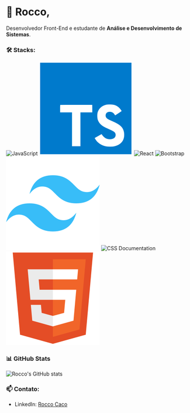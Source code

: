 # 👋 Rocco,

Desenvolvedor Front-End e estudante de **Análise e Desenvolvimento de Sistemas**. 

### 🛠️ Stacks:
![JavaScript](https://img.shields.io/badge/-JavaScript-black?style=flat-square&logo=javascript)
![TypeScript Logo](https://raw.githubusercontent.com/devicons/devicon/master/icons/typescript/typescript-original.svg)
![React](https://img.shields.io/badge/-React-blue?style=flat-square&logo=react)
![Bootstrap](https://img.shields.io/badge/-Bootstrap-purple?style=flat-square&logo=bootstrap)
![Tailwind CSS Logo](https://raw.githubusercontent.com/devicons/devicon/master/icons/tailwindcss/tailwindcss-original.svg)
![CSS Documentation](https://developer.mozilla.org/en-US/docs/Web/CSS)
![HTML Logo](https://raw.githubusercontent.com/devicons/devicon/master/icons/html5/html5-original.svg)


### 📊 GitHub Stats
![Rocco's GitHub stats](https://github-readme-stats.vercel.app/api?username=roccocaco&show_icons=true&theme=radical)

### 📫 Contato:
- LinkedIn: [Rocco Caco](https://www.linkedin.com/in/roccocaco/)

